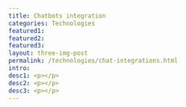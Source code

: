 ```yaml
---
title: Chatbots integration
categories: Technologies
featured1:
featured2:
featured3:
layout: three-img-post
permalink: /technologies/chat-integrations.html
intro:
desc1: <p></p>
desc2: <p></p>
desc3: <p></p>
---
```


